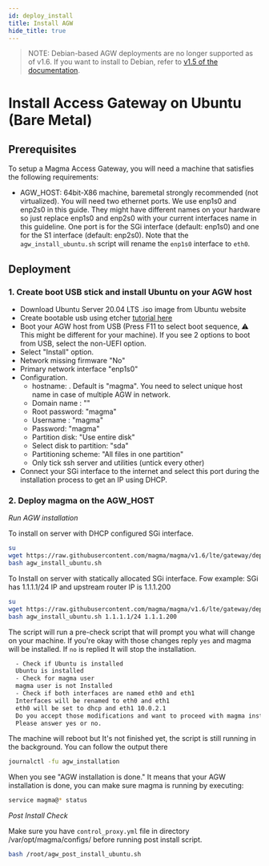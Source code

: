 ```yaml
---
id: deploy_install
title: Install AGW
hide_title: true
---
```


> NOTE: Debian-based AGW deployments are no longer supported as of v1.6. If you want to install to Debian, refer to [v1.5 of the documentation](https://magma.github.io/magma/versions).

# Install Access Gateway on Ubuntu (Bare Metal)

## Prerequisites

To setup a Magma Access Gateway, you will need a machine that
satisfies the following requirements:

- AGW_HOST: 64bit-X86 machine, baremetal strongly recommended (not virtualized).
  You will need two ethernet ports. We use enp1s0 and enp2s0 in this guide.
  They might have different names on your hardware so just replace enp1s0 and
  enp2s0 with your current interfaces name in this guideline.
  One port is for the SGi interface (default: enp1s0) and one for the S1
  interface (default: enp2s0). Note that the `agw_install_ubuntu.sh` script will
  rename the `enp1s0` interface to `eth0`.

## Deployment

### 1. Create boot USB stick and install Ubuntu on your AGW host

- Download Ubuntu Server 20.04 LTS .iso image from Ubuntu website
- Create bootable usb using etcher [tutorial here](https://tutorials.ubuntu.com/tutorial/tutorial-create-a-usb-stick-on-macos#0)
- Boot your AGW host from USB
  (Press F11 to select boot sequence, :warning: This might be different for
  your machine). If you see 2 options to boot from USB, select the non-UEFI
  option.
- Select "Install" option.
- Network missing firmware "No"
- Primary network interface "enp1s0"
- Configuration.
  * hostname: <choose host name>. Default is "magma". You need to select unique
    host name in case of multiple AGW in network.
  * Domain name : ""
  * Root password: "magma"
  * Username : "magma"
  * Password: "magma"
  * Partition disk: "Use entire disk"
  * Select disk to partition: "sda"
  * Partitioning scheme: "All files in one partition"
  * Only tick ssh server and utilities (untick every other)
- Connect your SGi interface to the internet and select this port during the
installation process to get an IP using DHCP.

### 2. Deploy magma on the  AGW_HOST

*Run AGW installation*

To install on server with DHCP configured SGi interface.

```bash
su
wget https://raw.githubusercontent.com/magma/magma/v1.6/lte/gateway/deploy/agw_install_ubuntu.sh
bash agw_install_ubuntu.sh
```

To Install on server with statically allocated SGi interface. Fow example:
SGi has 1.1.1.1/24 IP and upstream router IP is 1.1.1.200

```bash
su
wget https://raw.githubusercontent.com/magma/magma/v1.6/lte/gateway/deploy/agw_install_ubuntu.sh
bash agw_install_ubuntu.sh 1.1.1.1/24 1.1.1.200
```

The script will run a pre-check script that will prompt you what will change
on your machine. If you're okay with those changes reply `yes` and magma will
be installed. If `no` is replied It will stop the installation.

```bash
  - Check if Ubuntu is installed
  Ubuntu is installed
  - Check for magma user
  magma user is not Installed
  - Check if both interfaces are named eth0 and eth1
  Interfaces will be renamed to eth0 and eth1
  eth0 will be set to dhcp and eth1 10.0.2.1
  Do you accept those modifications and want to proceed with magma installation?(y/n)
  Please answer yes or no.
  ```

The machine will reboot but It's not finished yet, the script is still running in the background.
You can follow the output there

```bash
journalctl -fu agw_installation
```

When you see "AGW installation is done." It means that your AGW installation is done, you can make sure magma is running by executing:

```bash
service magma@* status
```

*Post Install Check*

Make sure you have `control_proxy.yml` file in directory /var/opt/magma/configs/
before running post install script.

```bash
bash /root/agw_post_install_ubuntu.sh
```
